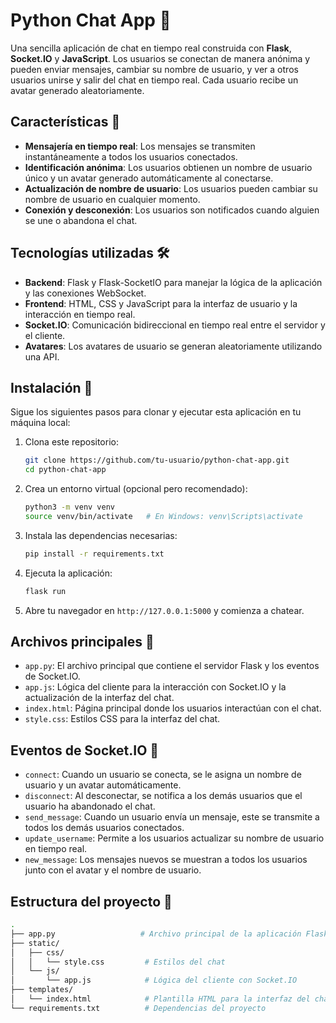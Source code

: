 # Python Chat App 💬

Una sencilla aplicación de chat en tiempo real construida con **Flask**, **Socket.IO** y **JavaScript**. Los usuarios se conectan de manera anónima y pueden enviar mensajes, cambiar su nombre de usuario, y ver a otros usuarios unirse y salir del chat en tiempo real. Cada usuario recibe un avatar generado aleatoriamente.

## Características 🚀

- **Mensajería en tiempo real**: Los mensajes se transmiten instantáneamente a todos los usuarios conectados.
- **Identificación anónima**: Los usuarios obtienen un nombre de usuario único y un avatar generado automáticamente al conectarse.
- **Actualización de nombre de usuario**: Los usuarios pueden cambiar su nombre de usuario en cualquier momento.
- **Conexión y desconexión**: Los usuarios son notificados cuando alguien se une o abandona el chat.

## Tecnologías utilizadas 🛠️

- **Backend**: Flask y Flask-SocketIO para manejar la lógica de la aplicación y las conexiones WebSocket.
- **Frontend**: HTML, CSS y JavaScript para la interfaz de usuario y la interacción en tiempo real.
- **Socket.IO**: Comunicación bidireccional en tiempo real entre el servidor y el cliente.
- **Avatares**: Los avatares de usuario se generan aleatoriamente utilizando una API.

## Instalación 📝

Sigue los siguientes pasos para clonar y ejecutar esta aplicación en tu máquina local:

1. Clona este repositorio:
    ```bash
    git clone https://github.com/tu-usuario/python-chat-app.git
    cd python-chat-app
    ```

2. Crea un entorno virtual (opcional pero recomendado):
    ```bash
    python3 -m venv venv
    source venv/bin/activate   # En Windows: venv\Scripts\activate
    ```

3. Instala las dependencias necesarias:
    ```bash
    pip install -r requirements.txt
    ```

4. Ejecuta la aplicación:
    ```bash
    flask run
    ```

5. Abre tu navegador en `http://127.0.0.1:5000` y comienza a chatear.

## Archivos principales 📂

- `app.py`: El archivo principal que contiene el servidor Flask y los eventos de Socket.IO.
- `app.js`: Lógica del cliente para la interacción con Socket.IO y la actualización de la interfaz del chat.
- `index.html`: Página principal donde los usuarios interactúan con el chat.
- `style.css`: Estilos CSS para la interfaz del chat.

## Eventos de Socket.IO 🔄

- `connect`: Cuando un usuario se conecta, se le asigna un nombre de usuario y un avatar automáticamente.
- `disconnect`: Al desconectar, se notifica a los demás usuarios que el usuario ha abandonado el chat.
- `send_message`: Cuando un usuario envía un mensaje, este se transmite a todos los demás usuarios conectados.
- `update_username`: Permite a los usuarios actualizar su nombre de usuario en tiempo real.
- `new_message`: Los mensajes nuevos se muestran a todos los usuarios junto con el avatar y el nombre de usuario.

## Estructura del proyecto 📁

```bash
.
├── app.py                   # Archivo principal de la aplicación Flask
├── static/
│   ├── css/
│   │   └── style.css         # Estilos del chat
│   └── js/
│       └── app.js            # Lógica del cliente con Socket.IO
├── templates/
│   └── index.html            # Plantilla HTML para la interfaz del chat
└── requirements.txt          # Dependencias del proyecto
